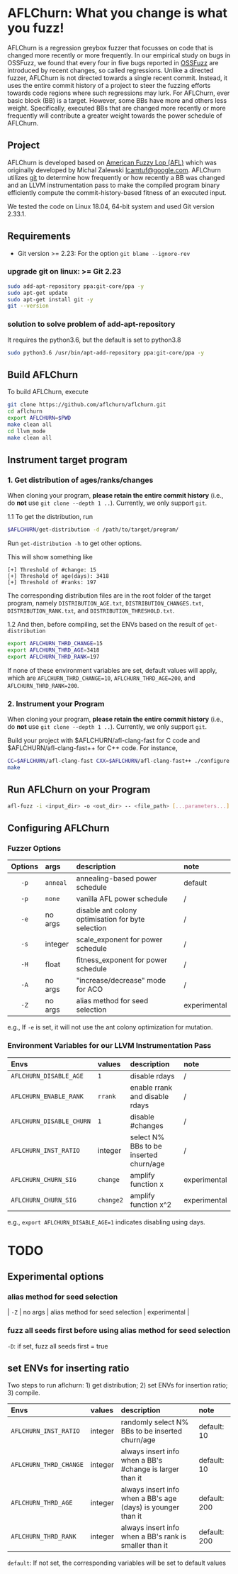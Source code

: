 # AFLChurn: What you change is what you fuzz!

AFLChurn is a regression greybox fuzzer that focusses on code that is changed more recently or more frequently. In our empirical study on bugs in OSSFuzz, we found that every four in five bugs reported in [OSSFuzz](https://github.com/google/oss-fuzz) are introduced by recent changes, so called regressions. Unlike a directed fuzzer, AFLChurn is not directed towards a single recent commit. Instead, it uses the entire commit history of a project to steer the fuzzing efforts towards code regions where such regressions may lurk. For AFLChurn, ever basic block (BB) is a target. However, some BBs have more and others less weight. Specifically, executed BBs that are changed more recently or more frequently will contribute a greater weight towards the power schedule of AFLChurn.

## Project
AFLChurn is developed based on [American Fuzzy Lop (AFL)](https://github.com/google/AFL) which was originally developed by Michal Zalewski <lcamtuf@google.com>. AFLChurn utilizes [git](https://git-scm.com/) to determine how frequently or how recently a BB was changed and an LLVM instrumentation pass to make the compiled program binary efficiently compute the commit-history-based fitness of an executed input.

We tested the code on Linux 18.04, 64-bit system and used Git version 2.33.1.

## Requirements
- Git version >= 2.23: For the option `git blame --ignore-rev`

### upgrade git on linux: >= Git 2.23

```bash
sudo add-apt-repository ppa:git-core/ppa -y
sudo apt-get update
sudo apt-get install git -y
git --version
```

### solution to solve problem of add-apt-repository
It requires the python3.6, but the default is set to python3.8

```bash
sudo python3.6 /usr/bin/apt-add-repository ppa:git-core/ppa -y
```

## Build AFLChurn
To build AFLChurn, execute
```bash
git clone https://github.com/aflchurn/aflchurn.git
cd aflchurn
export AFLCHURN=$PWD
make clean all
cd llvm_mode
make clean all
```

## Instrument target program
### 1. Get distribution of ages/ranks/changes

When cloning your program, **please retain the entire commit history** (i.e., do **not** use `git clone --depth 1 ..`). Currently, we only support `git`.

1.1 To get the distribution, run
```bash
$AFLCHURN/get-distribution -d /path/to/target/program/
```
Run `get-distribution -h` to get other options. 

This will show something like 
```
[+] Threshold of #change: 15
[+] Threshold of age(days): 3418
[+] Threshold of #ranks: 197
```
The corresponding distribution files are in the root folder of the target program, namely `DISTRIBUTION_AGE.txt`, `DISTRIBUTION_CHANGES.txt`, `DISTRIBUTION_RANK.txt`, and `DISTRIBUTION_THRESHOLD.txt`.


1.2 And then, before compiling, set the ENVs based on the result of `get-distribution`
```bash
export AFLCHURN_THRD_CHANGE=15
export AFLCHURN_THRD_AGE=3418
export AFLCHURN_THRD_RANK=197
```
If none of these environment variables are set, default values will apply, which are `AFLCHURN_THRD_CHANGE=10`, `AFLCHURN_THRD_AGE=200`, and `AFLCHURN_THRD_RANK=200`.

### 2. Instrument your Program

When cloning your program, **please retain the entire commit history** (i.e., do **not** use `git clone --depth 1 ..`). Currently, we only support `git`.

Build your project with $AFLCHURN/afl-clang-fast for C code and $AFLCHURN/afl-clang-fast++ for C++ code. For instance,
```bash
CC=$AFLCHURN/afl-clang-fast CXX=$AFLCHURN/afl-clang-fast++ ./configure [...options...]
make
```

## Run AFLChurn on your Program

```bash
afl-fuzz -i <input_dir> -o <out_dir> -- <file_path> [...parameters...]
```

## Configuring AFLChurn
### Fuzzer Options

| Options | args | description | note |
| :---: | :--- | :-------------------------- | :------ |
| `-p` | `anneal` | annealing-based power schedule | default |
| `-p` | `none` | vanilla AFL power schedule | / |
| `-e` | no args | disable ant colony optimisation for byte selection | / |
| `-s` | integer | scale_exponent for power schedule | / |
| `-H` | float | fitness_exponent for power schedule | / |
| `-A` | no args | "increase/decrease" mode for ACO | / |
| `-Z` | no args | alias method for seed selection | experimental |

e.g.,
If `-e` is set, it will not use the ant colony optimization for mutation.

### Environment Variables for our LLVM Instrumentation Pass

| Envs | values | description | note |
| :-------------------- | :--- | :--- | :---- |
| `AFLCHURN_DISABLE_AGE` |   `1`   | disable rdays | / |
| `AFLCHURN_ENABLE_RANK` | `rrank` | enable rrank and disable rdays | / |
| `AFLCHURN_DISABLE_CHURN` | `1` | disable #changes | / |
| `AFLCHURN_INST_RATIO` | integer | select N% BBs to be inserted churn/age | / |
| `AFLCHURN_CHURN_SIG` | `change` | amplify function x | experimental |
| `AFLCHURN_CHURN_SIG` |`change2`| amplify function x^2 | experimental |

e.g., `export AFLCHURN_DISABLE_AGE=1` indicates disabling using days.

# TODO
## Experimental options
### alias method for seed selection
| `-Z` | no args | alias method for seed selection | experimental |

### fuzz all seeds first before using alias method for seed selection
`-D`: if set, fuzz all seeds first = true

## set ENVs for inserting ratio
Two steps to run aflchurn: 1) get distribution; 2) set ENVs for insertion ratio; 3) compile.

| Envs | values | description | note |
| :-------------------- | :--- | :--- | :---- |
| `AFLCHURN_INST_RATIO` | integer | randomly select N% BBs to be inserted churn/age | default: 10|
| `AFLCHURN_THRD_CHANGE`| integer | always insert info when a BB's #change is larger than it | default: 10|
| `AFLCHURN_THRD_AGE`| integer | always insert info when a BB's age (days) is younger than it | default: 200|
| `AFLCHURN_THRD_RANK` | integer |  always insert info when a BB's rank is smaller than it | default: 200|

`default`: If not set, the corresponding variables will be set to default values

